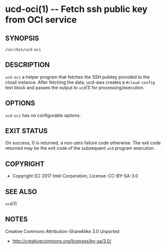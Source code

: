 ucd-oci(1) -- Fetch ssh public key from OCI service
========================================================

## SYNOPSIS

`/usr/bin/ucd-oci`

## DESCRIPTION

`ucd-oci` a helper program that fetches the SSH pubkey provided to the
cloud instance. After fetching the data, ucd-aws creates a
`#cloud-config` text block and passes the output to `ucd`(1) for
processing/execution.

## OPTIONS

`ucd-oci` has no configurable options.

## EXIT STATUS

On success, 0 is returned, a non-zero failure code otherwise. The exit
code returned may be the exit code of the subsequent `ucd` program
execution.

## COPYRIGHT

 * Copyright (C) 2017 Intel Corporation, License: CC-BY-SA-3.0

## SEE ALSO

`ucd`(1)

## NOTES

Creative Commons Attribution-ShareAlike 3.0 Unported

 * http://creativecommons.org/licenses/by-sa/3.0/
